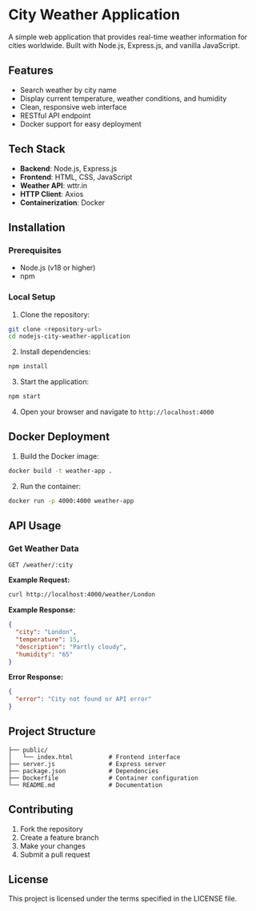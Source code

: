 # City Weather Application

A simple web application that provides real-time weather information for cities worldwide. Built with Node.js, Express.js, and vanilla JavaScript.

## Features

- Search weather by city name
- Display current temperature, weather conditions, and humidity
- Clean, responsive web interface
- RESTful API endpoint
- Docker support for easy deployment

## Tech Stack

- **Backend**: Node.js, Express.js
- **Frontend**: HTML, CSS, JavaScript
- **Weather API**: wttr.in
- **HTTP Client**: Axios
- **Containerization**: Docker

## Installation

### Prerequisites
- Node.js (v18 or higher)
- npm

### Local Setup

1. Clone the repository:
```bash
git clone <repository-url>
cd nodejs-city-weather-application
```

2. Install dependencies:
```bash
npm install
```

3. Start the application:
```bash
npm start
```

4. Open your browser and navigate to `http://localhost:4000`

## Docker Deployment

1. Build the Docker image:
```bash
docker build -t weather-app .
```

2. Run the container:
```bash
docker run -p 4000:4000 weather-app
```

## API Usage

### Get Weather Data
```
GET /weather/:city
```

**Example Request:**
```bash
curl http://localhost:4000/weather/London
```

**Example Response:**
```json
{
  "city": "London",
  "temperature": 15,
  "description": "Partly cloudy",
  "humidity": "65"
}
```

**Error Response:**
```json
{
  "error": "City not found or API error"
}
```

## Project Structure

```
├── public/
│   └── index.html          # Frontend interface
├── server.js               # Express server
├── package.json            # Dependencies
├── Dockerfile              # Container configuration
└── README.md               # Documentation
```

## Contributing

1. Fork the repository
2. Create a feature branch
3. Make your changes
4. Submit a pull request

## License

This project is licensed under the terms specified in the LICENSE file.